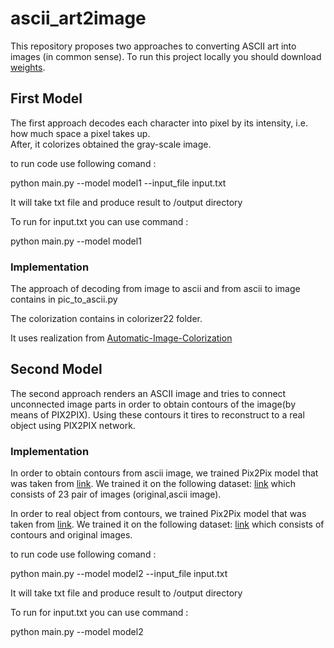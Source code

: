 # ascii_art2image

This repository proposes two approaches to converting ASCII art into images (in common sense).
To run this project locally you should download  [weights](https://drive.google.com/file/d/1FJ_AnUD9Nd6noHf8HZNeEpgKpepx1GYc/view?usp=sharing).

## First Model 
The first approach decodes each character into pixel by its intensity, i.e. how much space a pixel takes up.   
After, it colorizes obtained the gray-scale image.

to run code use following comand : 

python main.py --model model1 --input_file input.txt

It will take txt file and produce result to /output directory


To run for input.txt you can use command :

python main.py --model model1


### Implementation
The approach of decoding from image to ascii and from ascii to image contains in pic_to_ascii.py


The colorization contains in colorizer22 folder.

It uses realization from  <a href="https://github.com/Armour/Automatic-Image-Colorization" title="link">
Automatic-Image-Colorization </a>

## Second Model

The second approach renders an ASCII image and tries to connect unconnected image parts in order to obtain contours of the image(by means of PIX2PIX).
Using these contours it tires to reconstruct to a real object using PIX2PIX network.

### Implementation 
In order to obtain contours from ascii image, we trained Pix2Pix model that was taken from [link](https://github.com/affinelayer/pix2pix-tensorflow). We trained it on the following dataset: [link](https://github.com/OsciiArt/DeepAA/tree/master/sample%20images) which 
consists of 23 pair of images (original,ascii image).


In order to real object from contours, we trained Pix2Pix model that was taken from [link](https://github.com/affinelayer/pix2pix-tensorflow). We trained it on the following dataset: [link](https://github.com/mtli/PhotoSketch) which 
consists of contours and original images.

to run code use following comand : 

python main.py --model model2 --input_file input.txt

It will take txt file and produce result to /output directory


To run for input.txt you can use command :

python main.py --model model2

